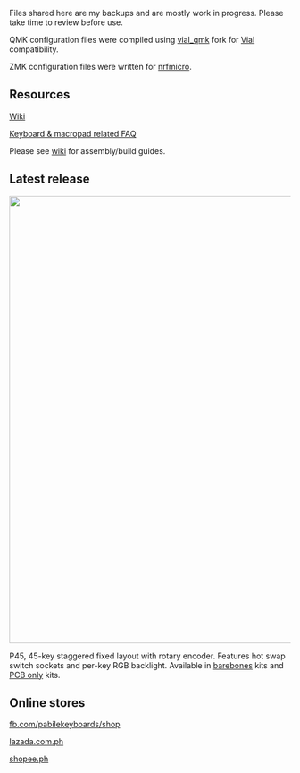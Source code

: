 Files shared here are my backups and are mostly work in progress. Please take time to review before use. 

QMK configuration files were compiled using [vial_qmk](https://github.com/vial-kb/vial-qmk) fork for [Vial](https://get.vial.today/) compatibility.

ZMK configuration files were written for [nrfmicro](https://github.com/joric/nrfmicro). 

## Resources
[Wiki](https://github.com/pabile/Pabile-Keyboards/wiki)

[Keyboard & macropad related FAQ](https://sites.google.com/site/pabile/faq) 

Please see [wiki](https://github.com/pabile/Pabile-Keyboards/wiki) for assembly/build guides.

## Latest release

<picture>
<img src="https://user-images.githubusercontent.com/1162412/204763191-ff9a4f1d-43f4-40fa-a501-185fee870a16.png" width="800">
</picture>

P45, 45-key staggered fixed layout with rotary encoder. Features hot swap switch sockets and per-key RGB backlight. Available in [barebones](https://www.facebook.com/commerce/products/6047686601921729/) kits and [PCB only](https://www.facebook.com/commerce/products/5640729572642529/) kits.

## Online stores
[fb.com/pabilekeyboards/shop](https://fb.com/pabilekeyboards/shop) 

[lazada.com.ph](https://lazada.com.ph/pabile) 

[shopee.ph](https://shopee.ph/pabilemariano) 

